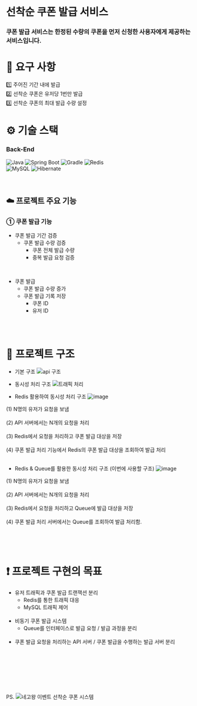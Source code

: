 # 선착순 쿠폰 발급 서비스

### 쿠폰 발급 서비스는 한정된 수량의 쿠폰을 먼저 신청한 사용자에게 제공하는 서비스입니다.

# 📣 요구 사항
<div>
  1️⃣ 주어진 기간 내에 발급 <br>
  2️⃣ 선착순 쿠폰은 유저당 1번만 발급 <br>
  3️⃣ 선착순 쿠폰의 최대 발급 수량 설정 <br>
</div>

# ⚙️ 기술 스택

### Back-End

<div>
  <img alt="Java" src ="https://img.shields.io/badge/Java-007396.svg?&style=for-the-badge&logo=Java&logoColor=white"/>
  <img alt="Spring Boot" src ="https://img.shields.io/badge/Spring Boot-6DB33F.svg?&style=for-the-badge&logo=Spring Boot&logoColor=white"/>
  <img alt="Gradle" src ="https://img.shields.io/badge/Gradle-02303A.svg?&style=for-the-badge&logo=Gradle&logoColor=white"/>
  <img alt="Redis" src ="https://img.shields.io/badge/Redis-6DB33F.svg?&style=for-the-badge&logo=Redis&logoColor=white"/>
</div>
<div>
  <img alt="MySQL" src ="https://img.shields.io/badge/MySQL-4479A1.svg?&style=for-the-badge&logo=MySQL&logoColor=white"/>
  <img alt="Hibernate" src ="https://img.shields.io/badge/Hibernate-59666C.svg?&style=for-the-badge&logo=Hibernate&logoColor=white"/>
</div>

<br />
<br />  

## ☁️ 프로젝트 주요 기능 

### ➀ 쿠폰 발급 기능
  - 쿠폰 발급 기간 검증
    - 쿠폰 발급 수량 검증
      - 쿠폰 전체 발급 수량
      - 중복 발급 요청 검증
<br>

  - 쿠폰 발급
      - 쿠폰 발급 수량 증가
      - 쿠폰 발급 기록 저장
        - 쿠폰 ID
        - 유저 ID
<br />
<br />



# 📄 프로젝트 구조
- 기본 구조
![api 구조](https://github.com/Bae-Ji-Won/FirstCome_Coupon/assets/82360230/cefaffff-0d89-4ce5-b3e6-ad954c1118c8)

- 동시성 처리 구조
![트래픽 처리](https://github.com/Bae-Ji-Won/FirstCome_Coupon/assets/82360230/4dfe636f-d24b-43b1-b52c-732d12fa4b8c)

- Redis 활용하여 동시성 처리 구조
![image](https://github.com/Bae-Ji-Won/FirstCome_Coupon/assets/82360230/061c63e3-2a1c-4bec-a981-36aad9eda15d)

(1) N명의 유저가 요청을 보냄<br><br>
(2) API 서버에서는 N개의 요청을 처리<br><br>
(3) Redis에서 요청을 처리하고 쿠폰 발급 대상을 저장<br><br>
(4) 쿠폰 발급 처리 기능에서 Redis의 쿠폰 발급 대상을 조회하여 발급 처리<br><br>

- Redis & Queue를 활용한 동시성 처리 구조 (이번에 사용할 구조)
![image](https://github.com/Bae-Ji-Won/FirstCome_Coupon/assets/82360230/2b58b5c7-c1dd-4639-8587-2e74598ef625)

(1) N명의 유저가 요청을 보냄<br><br>
(2) API 서버에서는 N개의 요청을 처리<br><br>
(3) Redis에서 요청을 처리하고 Queue에 발급 대상을 저장<br><br>
(4) 쿠폰 발급 처리 서버에서는 Queue를 조회하여 발급 처리함.<br><br>

<br />
<br />

# ❗ 프로젝트 구현의 목표
- 유저 트래픽과 쿠폰 발급 트랜잭션 분리<br>
  - Redis를 통한 트래픽 대응<br>
  - MySQL 트래픽 제어<br><br>
- 비동기 쿠폰 발급 시스템<br>
  - Queue를 인터페이스로 발급 요청 / 발급 과정을 분리<br><br>
- 쿠폰 발급 요청을 처리하는 API 서버 / 쿠폰 발급을 수행하는 발급 서버 분리
<br />
<br />

<br/>
<br/>
<br/>
<br/>

PS. ![네고왕 이벤트 선착순 쿠폰 시스템](https://fastcampus.co.kr/dev_online_traffic_data)

